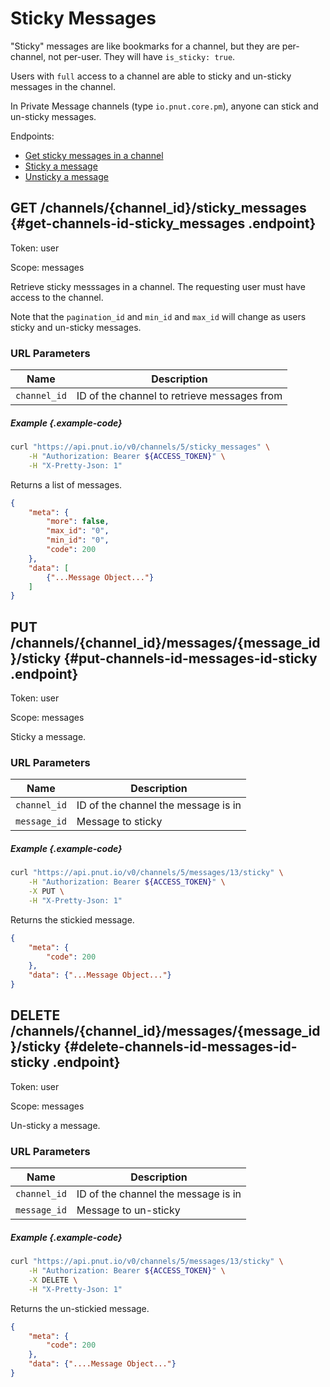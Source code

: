 # Sticky Messages

"Sticky" messages are like bookmarks for a channel, but they are per-channel, not per-user. They will have `is_sticky: true`.

Users with `full` access to a channel are able to sticky and un-sticky messages in the channel.

In Private Message channels (type `io.pnut.core.pm`), anyone can stick and un-sticky messages.

Endpoints:

* [Get sticky messages in a channel](#get-channels-id-sticky_messages)
* [Sticky a message](#put-channels-id-messages-id-sticky)
* [Unsticky a message](#delete-channels-id-messages-id-sticky)


## <span class="method method-get">GET</span> /channels/<span class="call-param">{channel_id}</span>/sticky_messages {#get-channels-id-sticky_messages .endpoint}

Token: <span class="endpoint-meta">user</span>

Scope: <span class="endpoint-meta">messages</span>

Retrieve sticky messsages in a channel. The requesting user must have access to the channel.

Note that the `pagination_id` and `min_id` and `max_id` will change as users sticky and un-sticky messages.

### URL Parameters

Name|Description
-|-
`channel_id`|ID of the channel to retrieve messages from


##### Example {.example-code}

```bash
curl "https://api.pnut.io/v0/channels/5/sticky_messages" \
    -H "Authorization: Bearer ${ACCESS_TOKEN}" \
    -H "X-Pretty-Json: 1"
```

Returns a list of messages.

```json
{
    "meta": {
        "more": false,
        "max_id": "0",
        "min_id": "0",
        "code": 200
    },
    "data": [
        {"...Message Object..."}
    ]
}
```


## <span class="method method-put">PUT</span> /channels/<span class="call-param">{channel_id}</span>/messages/<span class="call-param">{message_id}</span>/sticky {#put-channels-id-messages-id-sticky .endpoint}

Token: <span class="endpoint-meta">user</span>

Scope: <span class="endpoint-meta">messages</span>

Sticky a message.

### URL Parameters

Name|Description
-|-
`channel_id`|ID of the channel the message is in
`message_id`|Message to sticky


##### Example {.example-code}

```bash
curl "https://api.pnut.io/v0/channels/5/messages/13/sticky" \
    -H "Authorization: Bearer ${ACCESS_TOKEN}" \
    -X PUT \
    -H "X-Pretty-Json: 1"
```

Returns the stickied message.

```json
{
    "meta": {
        "code": 200
    },
    "data": {"...Message Object..."}
}
```


## <span class="method method-delete">DELETE</span> /channels/<span class="call-param">{channel_id}</span>/messages/<span class="call-param">{message_id}</span>/sticky {#delete-channels-id-messages-id-sticky .endpoint}

Token: <span class="endpoint-meta">user</span>

Scope: <span class="endpoint-meta">messages</span>

Un-sticky a message.

### URL Parameters

Name|Description
-|-
`channel_id`|ID of the channel the message is in
`message_id`|Message to un-sticky

##### Example {.example-code}

```bash
curl "https://api.pnut.io/v0/channels/5/messages/13/sticky" \
    -H "Authorization: Bearer ${ACCESS_TOKEN}" \
    -X DELETE \
    -H "X-Pretty-Json: 1"
```

Returns the un-stickied message.

```json
{
    "meta": {
        "code": 200
    },
    "data": {"....Message Object..."}
}
```
